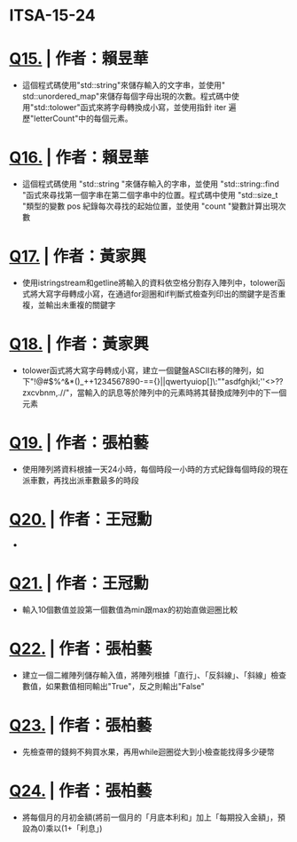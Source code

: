 # ITSA-15-24
# [Q15.](/Q15) | 作者：賴昱華
  - 這個程式碼使用"std::string"來儲存輸入的文字串，並使用" std::unordered_map"來儲存每個字母出現的次數。程式碼中使用"std::tolower"函式來將字母轉換成小寫，並使用指針 iter 遍歷"letterCount"中的每個元素。
# [Q16.](/Q16) | 作者：賴昱華
  - 這個程式碼使用 "std::string "來儲存輸入的字串，並使用 "std::string::find "函式來尋找第一個字串在第二個字串中的位置。程式碼中使用 "std::size_t "類型的變數 pos 紀錄每次尋找的起始位置，並使用 "count "變數計算出現次數
# [Q17.](/Q17) | 作者：黃家興
  - 使用istringstream和getline將輸入的資料依空格分割存入陣列中，tolower函式將大寫字母轉成小寫，在通過for迴圈和if判斷式檢查列印出的關鍵字是否重複，並輸出未重複的關鍵字
# [Q18.](/Q18) | 作者：黃家興
  - tolower函式將大寫字母轉成小寫，建立一個鍵盤ASCII右移的陣列，如下"!@#$%^&*()_++1234567890-=={}||qwertyuiop[]\\:""asdfghjkl;''<>??zxcvbnm,.//"，當輸入的訊息等於陣列中的元素時將其替換成陣列中的下一個元素
# [Q19.](/Q19) | 作者：張柏藝
  - 使用陣列將資料根據一天24小時，每個時段一小時的方式紀錄每個時段的現在派車數，再找出派車數最多的時段
# [Q20.](/Q20) | 作者：王冠勳
  - 
# [Q21.](/Q21) | 作者：王冠勳
  - 輸入10個數值並設第一個數值為min跟max的初始直做迴圈比較
# [Q22.](/Q22) | 作者：張柏藝
  - 建立一個二維陣列儲存輸入值，將陣列根據「直行」、「反斜線」、「斜線」檢查數值，如果數值相同輸出"True"，反之則輸出"False"
# [Q23.](/Q23) | 作者：張柏藝
  - 先檢查帶的錢夠不夠買水果，再用while迴圈從大到小檢查能找得多少硬幣
# [Q24.](/Q24) | 作者：張柏藝
  - 將每個月的月初金額(將前一個月的「月底本利和」加上「每期投入金額」，預設為0)乘以(1+「利息」)
